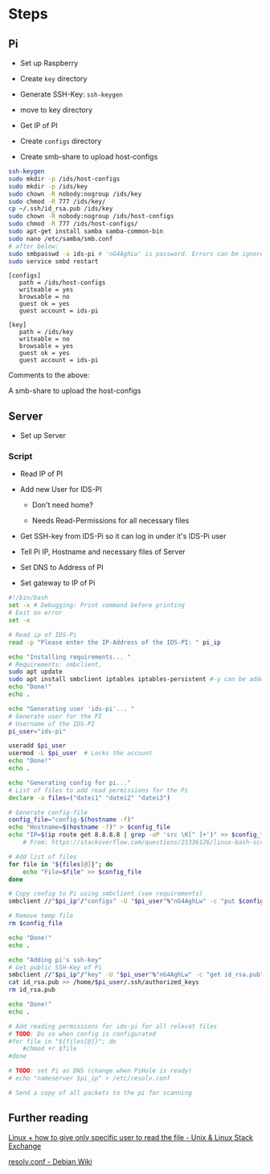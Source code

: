 # Steps

## Pi

- Set up Raspberry

- Create `key` directory

- Generate SSH-Key: `ssh-keygen`

- move to key directory

- Get IP of PI

- Create `configs` directory

- Create smb-share to upload host-configs

```bash
ssh-keygen
sudo mkdir -p /ids/host-configs
sudo mkdir -p /ids/key
sudo chown -R nobody:nogroup /ids/key
sudo chmod -R 777 /ids/key/
cp ~/.ssh/id_rsa.pub /ids/key
sudo chown -R nobody:nogroup /ids/host-configs
sudo chmod -R 777 /ids/host-configs/
sudo apt-get install samba samba-common-bin
sudo nano /etc/samba/smb.conf
# after below:
sudo smbpasswd -a ids-pi # 'nG4AghLw' is password. Errors can be ignored
sudo service smbd restart
```

```text
[configs]
   path = /ids/host-configs
   writeable = yes
   browsable = no
   guest ok = yes
   guest account = ids-pi

[key]
   path = /ids/key
   writeable = no
   browsable = yes
   guest ok = yes
   guest account = ids-pi
```

Comments to the above:

A smb-share to upload the host-configs

## Server

- Set up Server

### Script

- Read IP of PI

- Add new User for IDS-PI
  
  - Don't need home?
  
  - Needs Read-Permissions for all necessary files

- Get SSH-key from IDS-Pi so it can log in under it's IDS-Pi user

- Tell Pi IP, Hostname and necessary files of Server

- Set DNS to Address of PI

- Set gateway to IP of Pi

```bash
#!/bin/bash
set -x # Debugging: Print command before printing
# Exit on error
set -e

# Read ip of IDS-Pi
read -p "Please enter the IP-Address of the IDS-PI: " pi_ip

echo "Installing requirements... "
# Requirements: smbclient, 
sudo apt update
sudo apt install smbclient iptables iptables-persistent #-y can be added to automate
echo "Done!"
echo .

echo "Generating user 'ids-pi'... "
# Generate user for the PI
# Username of the IDS-PI
pi_user="ids-pi"

useradd $pi_user
usermod -L $pi_user  # Locks the account
echo "Done!"
echo .

echo "Generating config for pi..."
# List of files to add read permissions for the Pi
declare -a files=("datei1" "datei2" "datei3")

# Generate config-file
config_file="config-$(hostname -f)"
echo "Hostname=$(hostname -f)" > $config_file
echo "IP=$(ip route get 8.8.8.8 | grep -oP 'src \K[^ ]+')" >> $config_file # IP Address, used to connect to the Internet
    # From: https://stackoverflow.com/questions/21336126/linux-bash-script-to-extract-ip-address

# Add list of files
for file in "${files[@]}"; do
    echo "File=$file" >> $config_file
done

# Copy config to Pi using smbclient (see requirements)
smbclient //"$pi_ip"/"configs" -U "$pi_user"%"nG4AghLw" -c "put $config_file"

# Remove temp file
rm $config_file

echo "Done!"
echo .

echo "Adding pi's ssh-key"
# Get public SSH-Key of Pi
smbclient //"$pi_ip"/"key" -U "$pi_user"%"nG4AghLw" -c "get id_rsa.pub"
cat id_rsa.pub >> /home/$pi_user/.ssh/authorized_keys
rm id_rsa.pub

echo "Done!"
echo .

# Add reading permissions for ids-pi for all relevat files
# TODO: Do so when config is configurated
#for file in "${files[@]}"; do
    #chmod +r $file
#done

# TODO: set Pi as DNS (change when PiHole is ready)
# echo "nameserver $pi_ip" > /etc/resolv.conf

# Send a copy of all packets to the pi for scanning
```

## Further reading

[Linux + how to give only specific user to read the file - Unix & Linux Stack Exchange](https://unix.stackexchange.com/questions/401207/linux-how-to-give-only-specific-user-to-read-the-file)

[resolv.conf - Debian Wiki](https://wiki.debian.org/resolv.conf)
